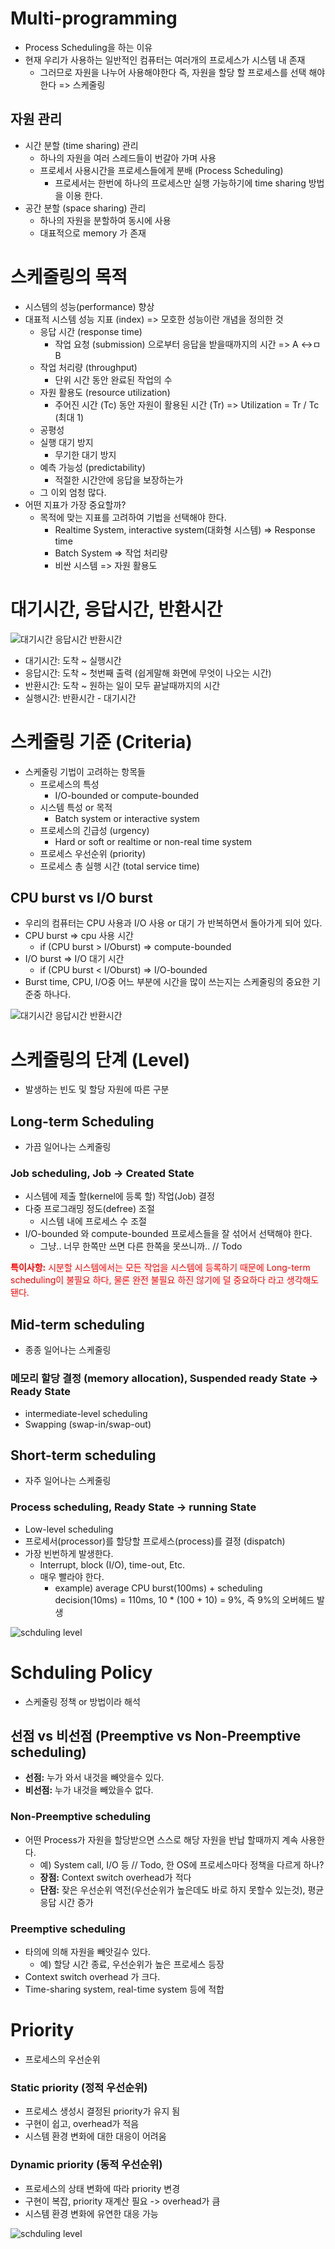# Multi-programming
* Process Scheduling을 하는 이유
* 현재 우리가 사용하는 일반적인 컴퓨터는 여러개의 프로세스가 시스템 내 존재
    * 그러므로 자원을 나누어 사용해야한다 즉, 자원을 할당 할 프로세스를 선택 해야 한다 => 스케줄링

## 자원 관리
* 시간 분할 (time sharing) 관리
    * 하나의 자원을 여러 스레드들이 번갈아 가며 사용
    * 프로세서 사용시간을 프로세스들에게 분배 (Process Scheduling)
        * 프로세서는 한번에 하나의 프로세스만 실행 가능하기에 time sharing 방법을 이용 한다.
* 공간 분할 (space sharing) 관리
    * 하나의 자원을 분할하여 동시에 사용
    * 대표적으로 memory 가 존재

# 스케줄링의 목적
* 시스템의 성능(performance) 향상
* 대표적 시스템 성능 지표 (index) => 모호한 성능이란 개념을 정의한 것
    * 응답 시간 (response time)
        * 작업 요청 (submission) 으로부터 응답을 받을때까지의 시간 => A ↔ㅁ B
    * 작업 처리량 (throughput)
        * 단위 시간 동안 완료된 작업의 수
    * 자원 활용도 (resource utilization)
        * 주어진 시간 (Tc) 동안 자원이 활용된 시간 (Tr) => Utilization = Tr / Tc (최대 1)
    * 공평성
    * 실행 대기 방지
        * 무기한 대기 방지
    * 예측 가능성 (predictability)
        * 적절한 시간안에 응답을 보장하는가
    * 그 이외 엄청 많다.
* 어떤 지표가 가장 중요할까?
    * 목적에 맞는 지표를 고려하여 기법을 선택해야 한다.
        * Realtime System, interactive system(대화형 시스템) => Response time
        * Batch System => 작업 처리량
        * 비싼 시스템 => 자원 활용도

# 대기시간, 응답시간, 반환시간

![대기시간 응답시간 반환시간](../../img/OS/스케줄링/대기시간%20응답시간%20반환시간.png)

* 대기시간: 도착 ~ 실행시간
* 응답시간: 도착 ~ 첫번째 출력 (쉽게말해 화면에 무엇이 나오는 시간)
* 반환시간: 도착 ~ 원하는 일이 모두 끝날때까지의 시간
* 실행시간: 반환시간 - 대기시간

# 스케줄링 기준 (Criteria)
* 스케줄링 기법이 고려하는 항목들
    * 프로세스의 특성
        * I/O-bounded or compute-bounded
    * 시스템 특성 or 목적
        * Batch system or interactive system
    * 프로세스의 긴급성 (urgency)
        * Hard or soft or realtime or non-real time system
    * 프로세스 우선순위 (priority)
    * 프로세스 총 실행 시간 (total service time)

## CPU burst vs I/O burst
* 우리의 컴퓨터는 CPU 사용과 I/O 사용 or 대기 가 반복하면서 돌아가게 되어 있다.
* CPU burst => cpu 사용 시간
    * if (CPU burst > I/Oburst) => compute-bounded
* I/O burst => I/O 대기 시간
    * if (CPU burst < I/Oburst) => I/O-bounded
* Burst time, CPU, I/O중 어느 부분에 시간을 많이 쓰는지는 스케줄링의 중요한 기준중 하나다.

![대기시간 응답시간 반환시간](../../img/OS/스케줄링/burst.png)


# 스케줄링의 단계 (Level)
* 발생하는 빈도 및 할당 자원에 따른 구분
## Long-term Scheduling
* 가끔 일어나는 스케줄링
### Job scheduling, Job -> Created State
* 시스템에 제출 할(kernel에 등록 할) 작업(Job) 결정
* 다중 프로그래밍 정도(defree) 조절
    * 시스템 내에 프로세스 수 조절
* I/O-bounded 와 compute-bounded 프로세스들을 잘 섞어서 선택해야 한다.
    * 그냥.. 너무 한쪽만 쓰면 다른 한쪽을 못쓰니까.. // Todo

<span style="color: red">**특이사항:** 시분할 시스템에서는 모든 작업을 시스템에 등록하기 때문에 Long-term scheduling이 불필요 하다, 물론 완전 불필요 하진 않기에 덜 중요하다 라고 생각해도 됀다.</span>


## Mid-term scheduling
* 종종 일어나는 스케줄링
### 메모리 할당 결정 (memory allocation), Suspended ready State -> Ready State
* intermediate-level scheduling
* Swapping (swap-in/swap-out)


## Short-term scheduling
* 자주 일어나는 스케줄링
### Process scheduling, Ready State -> running State
* Low-level scheduling
* 프로세서(processor)를 할당할 프로세스(process)를 결정 (dispatch)
* 가장 빈번하게 발생한다.
    * Interrupt, block (I/O), time-out, Etc.
    * 매우 빨라야 한다.
        * example) average CPU burst(100ms) + scheduling decision(10ms) = 110ms, 10 * (100 + 10) = 9%, 즉 9%의 오버헤드 발생


![schduling level](../../img/OS/스케줄링/schduling%20level.png)


# Schduling Policy
* 스케줄링 정책 or 방법이라 해석
## 선점 vs 비선점 (Preemptive vs Non-Preemptive scheduling)
* **선점:** 누가 와서 내것을 빼앗을수 있다.
* **비선점:** 누가 내것을 빼았을수 없다.

### Non-Preemptive scheduling
* 어떤 Process가 자원을 할당받으면 스스로 해당 자원을 반납 할때까지 계속 사용한다.
    * 예) System call, I/O 등 // Todo, 한 OS에 프로세스마다 정책을 다르게 하나?
    * **장점:** Context switch overhead가 적다
    * **단점:** 잦은 우선순위 역전(우선순위가 높은데도 바로 하지 못할수 있는것), 평균 응답 시간 증가

### Preemptive scheduling
* 타의에 의해 자원을 빼앗길수 있다.
    * 예) 할당 시간 종료, 우선순위가 높은 프로세스 등장
* Context switch overhead 가 크다.
* Time-sharing system, real-time system 등에 적합

# Priority
* 프로세스의 우선순위
### Static priority (정적 우선순위)
* 프로세스 생성시 결정된 priority가 유지 됨
* 구현이 쉽고, overhead가 적음
* 시스템 환경 변화에 대한 대응이 어려움

### Dynamic priority (동적 우선순위)
* 프로세스의 상태 변화에 따라 priority 변경
* 구현이 복잡, priority 재계산 필요 -> overhead가 큼
* 시스템 환경 변화에 유연한 대응 가능

![schduling level](../../img/OS/스케줄링/Process%20priority%20schedule.png)

